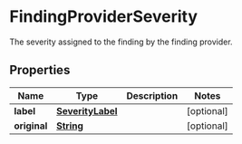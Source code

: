 

# FindingProviderSeverity

The severity assigned to the finding by the finding provider.

## Properties

| Name | Type | Description | Notes |
|------------ | ------------- | ------------- | -------------|
|**label** | [**SeverityLabel**](SeverityLabel.md) |  |  [optional] |
|**original** | [**String**](String.md) |  |  [optional] |



